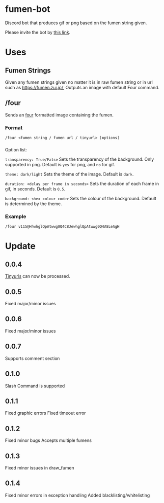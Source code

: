 # fumen-bot
Discord bot that produces gif or png based on the fumen string given.

Please invite the bot by [this link](https://discord.com/api/oauth2/authorize?client_id=1014015919351152640&permissions=517543938112&scope=bot).

# Uses
## Fumen Strings
Given any fumen strings given no matter it is in raw fumen string or in url such as https://fumen.zui.jp/, Outputs an image with default Four command. 

## /four
Sends an [four](https://four.lol/) formatted image containing the fumen.

### Format
`/four <fumen string / fumen url / tinyurl> [options]`

### 
Option list: 

`transparency: True/False` Sets the transparency of the background. Only supported in png. Default is `yes` for png, and `no` for gif.

`theme: dark/light` Sets the theme of the image. Default is `dark`.

`duration: <delay per frame in seconds>` Sets the duration of each frame in gif, in seconds. Default is `0.5`.

`background: <hex colour code>` Sets the colour of the background. Default is determined by the theme.

### Example
`/four v115@HhwhglQpAtwwg0Q4C8JewhglQpAtwwg0Q4A8LeAgH`

# Update

## 0.0.4
[Tinyurls](https://tinyurl.com/app) can now be processed.

## 0.0.5
Fixed major/minor issues

## 0.0.6
Fixed major/minor issues

## 0.0.7
Supports comment section

## 0.1.0
Slash Command is supported

## 0.1.1
Fixed graphic errors
Fixed timeout error

## 0.1.2
Fixed minor bugs
Accepts multiple fumens

## 0.1.3
Fixed minor issues in draw_fumen

## 0.1.4
Fixed minor errors in exception handling
Added blacklisting/whitelisting
